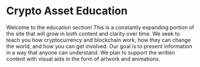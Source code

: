 # Crypto Asset Education
Welcome to the education section! This is a constantly expanding portion of the site that will grow in both content and clarity over time. We seek to teach you how cryptocurrency and blockchain work, how they can change the world, and how you can get involved. Our goal is to present information in a way that anyone can understand. We plan to support the written content with visual aids in the form of artwork and animations.
